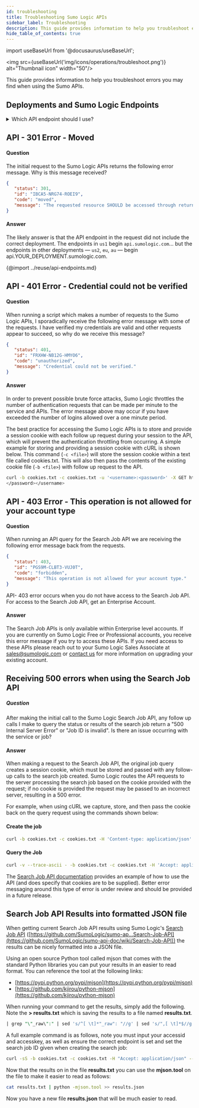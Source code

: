 ```yaml
---
id: troubleshooting
title: Troubleshooting Sumo Logic APIs
sidebar_label: Troubleshooting
description: This guide provides information to help you troubleshoot errors you may find when using the Sumo APIs.
hide_table_of_contents: true
---
```


import useBaseUrl from '@docusaurus/useBaseUrl';

<img src={useBaseUrl('img/icons/operations/troubleshoot.png')} alt="Thumbnail icon" width="50"/>

This guide provides information to help you troubleshoot errors you may find when using the Sumo APIs.

## Deployments and Sumo Logic Endpoints

<details><summary>Which API endpoint should I use?</summary>

{@import ../reuse/api-endpoints.md}

</details>

## API - 301 Error - Moved

#### Question

The initial request to the Sumo Logic APIs returns the following error message. Why is this message received?

```json
{
   "status": 301,
   "id": "IBCA5-NRG74-ROEI9",
   "code": "moved",
   "message": "The requested resource SHOULD be accessed through returned URI in Location Header."
}
```

#### Answer

The likely answer is that the API endpoint in the request did not include the correct deployment. The endpoints in `us1` begin `api.sumologic.com`... but the endpoints in other deployments — `us2`, `eu`, `au` — begin api.YOUR_DEPLOYMENT.sumologic.com.

{@import ../reuse/api-endpoints.md}


## API - 401 Error - Credential could not be verified

#### Question

When running a script which makes a number of requests to the Sumo Logic APIs, I sporadically receive the following error message with some of the requests. I have verified my credentials are valid and other requests appear to succeed, so why do we receive this message?

```json
{
   "status": 401,
   "id": "FRXHW-NB12G-HMYO6",
   "code": "unauthorized",
   "message": "Credential could not be verified."
}
```

#### Answer

In order to prevent possible brute force attacks, Sumo Logic throttles the number of authentication requests that can be made per minute to the service and APIs. The error message above may occur if you have exceeded the number of logins allowed over a one minute period.

The best practice for accessing the Sumo Logic APIs is to store and provide a session cookie with each follow up request during your session to the API, which will prevent the authentication throttling from occurring. A simple example for storing and providing a session cookie with cURL is shown below. This command (`-c <file>`) will store the session cookie within a text file called cookies.txt. This will also then pass the contents of the existing cookie file (`-b <file>`) with follow up request to the API.

```bash
curl -b cookies.txt -c cookies.txt -u '<username>:<password>' -X GET https://api.sumologic.com/api/v1/collectors
</password></username>
```


## API - 403 Error - This operation is not allowed for your account type

#### Question

When running an API query for the Search Job API we are receiving the following error message back from the requests.

```json
{
   "status": 403,
   "id": "PGS9M-CLBT3-VUJ0T",
   "code": "forbidden",
   "message": "This operation is not allowed for your account type."
}
```

API- 403 error occurs when you do not have access to the Search Job API.  For access to the Search Job API, get an Enterprise Account.


#### Answer

The Search Job APIs is only available within Enterprise level accounts. If you are currently on Sumo Logic Free or Professional accounts, you receive this error message if you try to access these APIs. If you need access to these APIs please reach out to your Sumo Logic Sales Associate at sales@sumologic.com or [contact us](https://www.sumologic.com/contact-us/) for more information on upgrading your existing account.


## Receiving 500 errors when using the Search Job API

##### Question

After making the initial call to the Sumo Logic Search Job API, any follow up calls I make to query the status or results of the search job return a "500 Internal Server Error" or "Job ID is invalid". Is there an issue occurring with the service or job?

#### Answer

When making a request to the Search Job API, the original job query creates a session cookie, which must be stored and passed with any follow-up calls to the search job created. Sumo Logic routes the API requests to the server processing the search job based on the cookie provided with the request; if no cookie is provided the request may be passed to an incorrect server, resulting in a 500 error.

For example, when using cURL we capture, store, and then pass the cookie back on the query request using the commands shown below:

#### Create the job

```bash
curl -b cookies.txt -c cookies.txt -H 'Content-type: application/json' -H 'Accept: application/json' -X POST -T createSearchJob.json --user <ACCESSID>:<ACCESSKEY> https://api.sumologic.com/api/v1/search/jobs
```

#### Query the Job

```bash
curl -v --trace-ascii - -b cookies.txt -c cookies.txt -H 'Accept: application/json' --user <ACCESSID>:<ACCESSKEY> https://api.sumologic.com/api/v1/search/jobs/<SEARCH_JOB_ID>
```

The [Search Job API documentation](https://github.com/SumoLogic/sumo-api-doc/wiki/search-job-api%20) provides an example of how to use the API (and does specify that cookies are to be supplied). Better error messaging around this type of error is under review and should be provided in a future release.


## Search Job API Results into formatted JSON file

When getting current Search Job API results using Sumo Logic's [Search Job API](https://github.com/SumoLogic/sumo-api-doc/wiki/Search-Job-API) ([https://github.com/SumoLogic/sumo-ap...Search-Job-API](https://github.com/SumoLogic/sumo-api-doc/wiki/Search-Job-API)) the results can be nicely formatted into a JSON file.

Using an open source Python tool called mjson that comes with the standard Python libraries you can put your results in an easier to read format. You can reference the tool at the following links:
* [https://pypi.python.org/pypi/mjson](https://pypi.python.org/pypi/mjson)
* [https://github.com/kjirou/python-mjson](https://github.com/kjirou/python-mjson)

When running your command to get the results, simply add the following. Note the **> results.txt** which is saving the results to a file named **results.txt**.

```sql
| grep "\"_raw\":" | sed 's/^[ \t]*"_raw": "//g' | sed 's/",[ \t]*$//g' > results.txt
```

A full example command is as follows, note you must input your accessid and accesskey, as well as ensure the correct endpoint is set and set the search job ID given when creating the search job:

```bash
curl -sS -b cookies.txt -c cookies.txt -H "Accept: application/json" --user ACCESSID:ACCESSKEY "https://api.sumologic.com/api/v1/sea...=0&limit=10000" | grep "\"_raw\":" | sed 's/^[ \t]*"_raw": "//g' | sed 's/",[ \t]*$//g' > results.txt
```

Now that the results on in the file **results.txt** you can use the **mjson.tool** on the file to make it easier to read as follows:

```bash
cat results.txt | python -mjson.tool >> results.json
```

Now you have a new file **results.json** that will be much easier to read.
